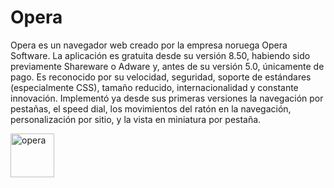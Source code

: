 # Opera

Opera es un navegador web creado por la empresa noruega Opera Software. La aplicación es gratuita desde su versión 8.50, habiendo sido previamente Shareware o Adware y, antes de su versión 5.0, únicamente de pago. Es reconocido por su velocidad, seguridad, soporte de estándares (especialmente CSS), tamaño reducido, internacionalidad y constante innovación. Implementó ya desde sus primeras versiones la navegación por pestañas, el speed dial, los movimientos del ratón en la navegación, personalización por sitio, y la vista en miniatura por pestaña.

<img jpg="https://github.com/raulvazquez007/SMX2-M8UF1A3.-Historia-de-la-webTasca/commit/6c6cdff1af88284549cc75f36d074280b4b34942" alt="opera" width="70"/>




